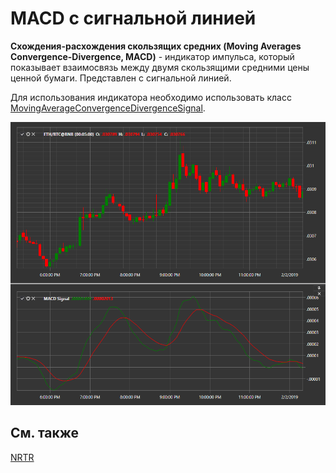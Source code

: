 # MACD с сигнальной линией

**Схождения\-расхождения скользящих средних (Moving Averages Convergence\-Divergence, MACD)** \- индикатор импульса, который показывает взаимосвязь между двумя скользящими средними цены ценной бумаги. Представлен с сигнальной линией. 

Для использования индикатора необходимо использовать класс [MovingAverageConvergenceDivergenceSignal](../api/StockSharp.Algo.Indicators.MovingAverageConvergenceDivergenceSignal.html). 

![IndicatorMovingAverageConvergenceDivergenceSignal](../images/IndicatorMovingAverageConvergenceDivergenceSignal.png)

## См. также

[NRTR](IndicatorNickRypockTrailingReverse.md)
